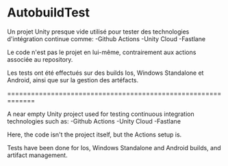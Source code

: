# AutobuildTest

Un projet Unity presque vide utilisé pour tester des technologies d'intégration continue comme:
-Github Actions
-Unity Cloud
-Fastlane

Le code n'est pas le projet en lui-même, contrairement aux actions associée au repository.

Les tests ont été effectués sur des builds Ios, Windows Standalone et Android, ainsi que sur la gestion des artéfacts.

=============================================================

A near empty Unity project used for testing continuous integration technologies such as:
-Github Actions
-Unity Cloud
-Fastlane

Here, the code isn't the project itself, but the Actions setup is.

Tests have been done for Ios, Windows Standalone and Android builds, and artifact management.
